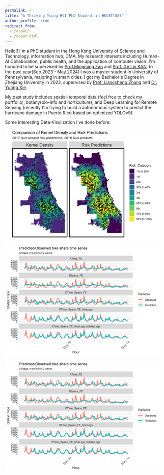 ```yaml
---
permalink: /
title: "A Thriving Young HCI PhD Student in HKUST(GZ)"
author_profile: true
redirect_from: 
  - /about/
  - /about.html
---
```


Hello!! I'm a PhD student in the Hong Kong University of Science and Technology, information hub, CMA. My research interests including Human-AI Collaboration, public health, and the application of computer vision. I'm honored to be supervised by [Prof.Mingming Fan](https://www.mingmingfan.com/) and [Prof. Ge Lin KAN](https://facultyprofiles.hkust-gz.edu.cn/faculty-personal-page/KAN-GeLin/gelin). In the past year(Sep.2023 - May.2024) I was a master student in University of Pennsylvania, majoring in smart cities. I got my Bachelor's Degree in Zhejiang University in 2023, supervised by [Prof. Liangsheng Zhang](https://person.zju.edu.cn/0020046) and [Dr. Yuting Xie](https://person.zju.edu.cn/xieyuting).

My past study includes spatial-temporal data (feel free to check my portfolio), botany(bio-info and horticulture), and Deep Learning for Remote Sensing (recently I'm trying to build a autonomous system to predict the hurricane damage in Puerto Rico based on optimized YOLOv9).

Some interesting Data-Visulization I've done before:

![Crime Visulization in Chicago](/images/P1.png)

![Transportation Time-Series Data in Chicago](/images/P2.png)

![Transportation Lag in California](/images/P2.png)
